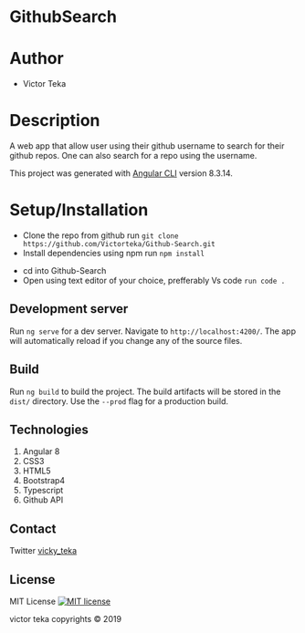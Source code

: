 # GithubSearch

# Author

- Victor Teka

# Description

A web app that allow user using their github username to search for their github repos. One can also search for a repo using the username.

This project was generated with [Angular CLI](https://github.com/angular/angular-cli) version 8.3.14.

# Setup/Installation

- Clone the repo from github run `git clone https://github.com/Victorteka/Github-Search.git`
- Install dependencies using npm run `npm install`

* cd into Github-Search
* Open using text editor of your choice, prefferably Vs code `run code .`

## Development server

Run `ng serve` for a dev server. Navigate to `http://localhost:4200/`. The app will automatically reload if you change any of the source files.

## Build

Run `ng build` to build the project. The build artifacts will be stored in the `dist/` directory. Use the `--prod` flag for a production build.

## Technologies

1. Angular 8
2. CSS3
3. HTML5
4. Bootstrap4
5. Typescript
6. Github API

## Contact

Twitter [vicky_teka](https://twitter.com/vicky_teka)

## License

MIT License [![MIT license](http://img.shields.io/badge/license-MIT-brightgreen.svg)](http://opensource.org/licenses/MIT)

victor teka copyrights &copy; 2019
